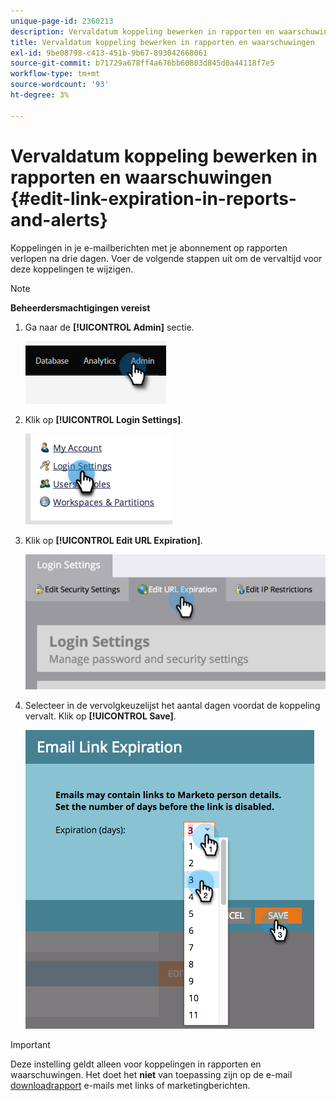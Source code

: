 ```yaml
---
unique-page-id: 2360213
description: Vervaldatum koppeling bewerken in rapporten en waarschuwingen - Marketo Docs - Productdocumentatie
title: Vervaldatum koppeling bewerken in rapporten en waarschuwingen
exl-id: 9be08798-c413-451b-9b67-893042668061
source-git-commit: b71729a678ff4a676bb60803d845d0a44118f7e5
workflow-type: tm+mt
source-wordcount: '93'
ht-degree: 3%

---
```


# Vervaldatum koppeling bewerken in rapporten en waarschuwingen {#edit-link-expiration-in-reports-and-alerts}

Koppelingen in je e-mailberichten met je abonnement op rapporten verlopen na drie dagen. Voer de volgende stappen uit om de vervaltijd voor deze koppelingen te wijzigen.

>[!NOTE]
>
>**Beheerdersmachtigingen vereist**

1. Ga naar de **[!UICONTROL Admin]** sectie.

   ![](assets/edit-link-expiration-in-reports-and-alerts-1.png)

1. Klik op **[!UICONTROL Login Settings]**.

   ![](assets/edit-link-expiration-in-reports-and-alerts-2.png)

1. Klik op **[!UICONTROL Edit URL Expiration]**.

   ![](assets/edit-link-expiration-in-reports-and-alerts-3.png)

1. Selecteer in de vervolgkeuzelijst het aantal dagen voordat de koppeling vervalt. Klik op **[!UICONTROL Save]**.

   ![](assets/edit-link-expiration-in-reports-and-alerts-4.png)

>[!IMPORTANT]
>
>Deze instelling geldt alleen voor koppelingen in rapporten en waarschuwingen. Het doet het **niet** van toepassing zijn op de e-mail [downloadrapport](/help/marketo/product-docs/reporting/basic-reporting/report-subscriptions/subscribe-to-a-smart-list.md#email-message) e-mails met links of marketingberichten.
